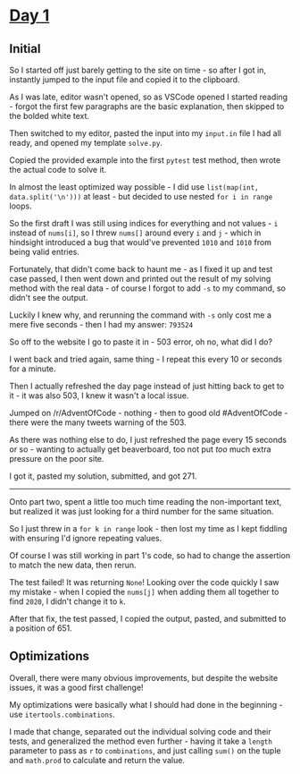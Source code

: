 # [Day 1](https://adventofcode.com/2020/day/15)

## Initial

So I started off just barely getting to the site on time - so after I got in, instantly jumped to the input file and copied it to the clipboard.

As I was late, editor wasn't opened, so as VSCode opened I started reading - forgot the first few paragraphs are the basic explanation, then skipped to the bolded white text.

Then switched to my editor, pasted the input into my `input.in` file I had all ready, and opened my template `solve.py`.

Copied the provided example into the first `pytest` test method, then wrote the actual code to solve it.

In almost the least optimized way possible - I did use `list(map(int, data.split('\n')))` at least - but decided to use nested `for i in range` loops.

So the first draft I was still using indices for everything and not values - `i` instead of `nums[i]`, so I threw `nums[]` around every `i` and `j` - which in hindsight introduced a bug that would've prevented `1010` and `1010` from being valid entries.

Fortunately, that didn't come back to haunt me - as I fixed it up and test case passed, I then went down and printed out the result of my solving method with the real data - of course I forgot to add `-s` to my command, so didn't see the output.

Luckily I knew why, and rerunning the command with `-s` only cost me a mere five seconds - then I had my answer: `793524`

So off to the website I go to paste it in - 503 error, oh no, what did I do?

I went back and tried again, same thing - I repeat this every 10 or seconds for a minute.

Then I actually refreshed the day page instead of just hitting back to get to it - it was also 503, I knew it wasn't a local issue.

Jumped on /r/AdventOfCode - nothing - then to good old #AdventOfCode - there were the many tweets warning of the 503.

As there was nothing else to do, I just refreshed the page every 15 seconds or so - wanting to actually get beaverboard, too not put *too* much extra pressure on the poor site.

I got it, pasted my solution, submitted, and got 271.

***

Onto part two, spent a little too much time reading the non-important text, but realized it was just looking for a third number for the same situation.

So I just threw in a `for k in range` look - then lost my time as I kept fiddling with ensuring I'd ignore repeating values.

Of course I was still working in part 1's code, so had to change the assertion to match the new data, then rerun.

The test failed! It was returning `None`! Looking over the code quickly I saw my mistake - when I copied the `nums[j]` when adding them all together to find `2020`, I didn't change it to `k`.

After that fix, the test passed, I copied the output, pasted, and submitted to a position of 651.

## Optimizations

Overall, there were many obvious improvements, but despite the website issues, it was a good first challenge!

My optimizations were basically what I should had done in the beginning - use `itertools.combinations`.

I made that change, separated out the individual solving code and their tests, and generalized the method even further - having it take a `length` parameter to pass as `r` to `combinations`, and just calling `sum()` on the tuple and `math.prod` to calculate and return the value.
